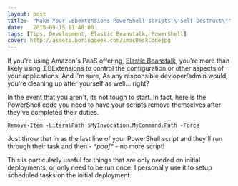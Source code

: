 ```yaml
---
layout: post
title:  "Make Your .Ebextensions PowerShell scripts \"Self Destruct\""
date:   2015-09-15 11:48:00
tags: [Tips, Development, Elastic Beanstalk, PowerShell]
cover: http://assets.boringgeek.com/imacDeskCodejpg
---
```


If you're using Amazon's PaaS offering, [Elastic Beanstalk](https://aws.amazon.com/elasticbeanstalk/), you're more than likely using .EBExtensions to control the configuration or other aspects of your applications.  And I'm sure, As any responsible devloper/admin would, you're cleaning up after yourself as well... right?

In the event that you aren't, its not tough to start.  In fact, here is the PowerShell code you need to have your scripts remove themselves after they've completed their duties.

```Remove-Item -LiteralPath $MyInvocation.MyCommand.Path -Force```

Just throw that in as the last line of your PowerShell script and they'll run through their task and then - *\*poof\** - no more script!

This is particularly useful for things that are only needed on initial deployments, or only need to be run once.  I personally use it to setup scheduled tasks on the initial deployment.
